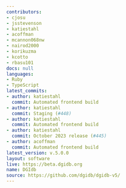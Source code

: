 ```yaml
---
contributors:
- cjosu
- jsstevenson
- katiestahl
- acoffman
- mcannon068nw
- nairod2000
- korikuzma
- kcotto
- rbasu101
docs: null
languages:
- Ruby
- TypeScript
latest_commits:
- author: katiestahl
  commit: Automated frontend build
- author: katiestahl
  commit: Staging (#448)
- author: katiestahl
  commit: Automated frontend build
- author: katiestahl
  commit: October 2023 release (#445)
- author: acoffman
  commit: Automated frontend build
latest_version: v.5.0.0
layout: software
live: https://beta.dgidb.org
name: DGIdb
source: https://github.com/dgidb/dgidb-v5/
---
```


